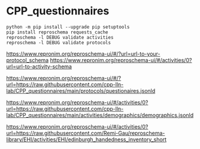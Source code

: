 # CPP_questionnaires


```
python -m pip install --upgrade pip setuptools
pip install reproschema requests_cache
reproschema -l DEBUG validate activities
reproschema -l DEBUG validate protocols
```

https://www.repronim.org/reproschema-ui/#/?url=url-to-your-protocol_schema
https://www.repronim.org/reproschema-ui/#/activities/0?url=url-to-activity-schema



https://www.repronim.org/reproschema-ui/#/?url=https://raw.githubusercontent.com/cpp-lln-lab/CPP_questionnaires/main/protocols/questionaires.jsonld


https://www.repronim.org/reproschema-ui/#/activities/0?url=https://raw.githubusercontent.com/cpp-lln-lab/CPP_questionnaires/main/activities/demographics/demographics.jsonld

https://www.repronim.org/reproschema-ui/#/activities/0?url=https://raw.githubusercontent.com/Remi-Gau/reproschema-library/EHI/activities/EHI/edinburgh_handedness_inventory_short